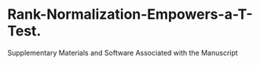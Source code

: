 # Rank-Normalization-Empowers-a-T-Test.
Supplementary Materials and Software Associated with the Manuscript
